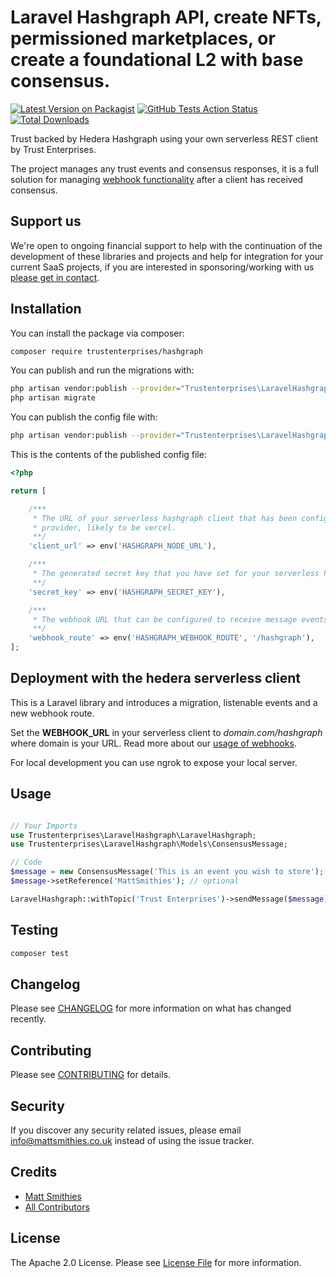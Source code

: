 # Laravel Hashgraph API, create NFTs, permissioned marketplaces, or create a foundational L2 with base consensus.

[![Latest Version on Packagist](https://img.shields.io/packagist/v/trustenterprises/hashgraph.svg?style=flat-square)](https://packagist.org/packages/trustenterprises/hashgraph)
[![GitHub Tests Action Status](https://img.shields.io/github/workflow/status/mattsmithies/laravel-hashgraph/Tests)](https://github.com//laravel-hashgraph/actions?query=workflow%3Arun-tests+branch%3Amaster)
[![Total Downloads](https://img.shields.io/packagist/dt/trustenterprises/hashgraph.svg?style=flat-square)](https://packagist.org/packages//laravel-hashgraph)

Trust backed by Hedera Hashgraph using your own serverless REST client by Trust Enterprises.

The project manages any trust events and consensus responses, it is a full solution for managing [webhook functionality](https://docs.trust.enterprises/rest-api/webhooks) after a client has received consensus.

## Support us

We're open to ongoing financial support to help with the continuation of the development of these libraries and projects and help for integration for your current SaaS projects, if you are interested in sponsoring/working with us [please get in contact](https://trust.enterprises/#contact). 

## Installation

You can install the package via composer:

```bash
composer require trustenterprises/hashgraph
```

You can publish and run the migrations with:

```bash
php artisan vendor:publish --provider="Trustenterprises\LaravelHashgraph\LaravelHashgraphServiceProvider" --tag="migrations"
php artisan migrate
```

You can publish the config file with:
```bash
php artisan vendor:publish --provider="Trustenterprises\LaravelHashgraph\LaravelHashgraphServiceProvider" --tag="config"
```

This is the contents of the published config file:

```php
<?php

return [

    /***
     * The URL of your serverless hashgraph client that has been configured through the serverless
     * provider, likely to be vercel.
     **/
    'client_url' => env('HASHGRAPH_NODE_URL'),

    /***
     * The generated secret key that you have set for your serverless hashgraph client.
     **/
    'secret_key' => env('HASHGRAPH_SECRET_KEY'),

    /***
     * The webhook URL that can be configured to receive message events from your Serverless REST API.
     **/
    'webhook_route' => env('HASHGRAPH_WEBHOOK_ROUTE', '/hashgraph'),
];

```

## Deployment with the hedera serverless client

This is a Laravel library and introduces a migration, listenable events and a new webhook route.

Set the **WEBHOOK_URL** in your serverless client to *domain.com/hashgraph* where domain is your URL. Read more about our [usage of webhooks](https://docs.trust.enterprises/rest-api/webhooks). 

For local development you can use ngrok to expose your local server.

## Usage


``` php

// Your Imports
use Trustenterprises\LaravelHashgraph\LaravelHashgraph;
use Trustenterprises\LaravelHashgraph\Models\ConsensusMessage;

// Code
$message = new ConsensusMessage('This is an event you wish to store');
$message->setReference('MattSmithies'); // optional

LaravelHashgraph::withTopic('Trust Enterprises')->sendMessage($message);
```

## Testing

``` bash
composer test
```

## Changelog

Please see [CHANGELOG](CHANGELOG.md) for more information on what has changed recently.

## Contributing

Please see [CONTRIBUTING](.github/CONTRIBUTING.md) for details.

## Security

If you discover any security related issues, please email info@mattsmithies.co.uk instead of using the issue tracker.

## Credits

- [Matt Smithies](https://github.com/MattSmithies)
- [All Contributors](../../contributors)

## License

The Apache 2.0 License. Please see [License File](LICENSE.md) for more information.
